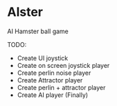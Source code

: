 # Alster
AI Hamster ball game

TODO:
  - Create UI joystick
  - Create on screen joystick player
  - Create perlin noise player
  - Create Attractor player
  - Create perlin + attractor player
  - Create AI player (Finally)
